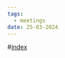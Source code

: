```yaml
---
tags:
  - meetings
date: 25-03-2024
---
```

#[index](notes/general-circle/old-gc-meetings/index.md) 
